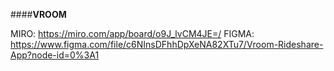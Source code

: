 ####**VROOM**

MIRO: https://miro.com/app/board/o9J_lvCM4JE=/
FIGMA: https://www.figma.com/file/c6NInsDFhhDpXeNA82XTu7/Vroom-Rideshare-App?node-id=0%3A1

